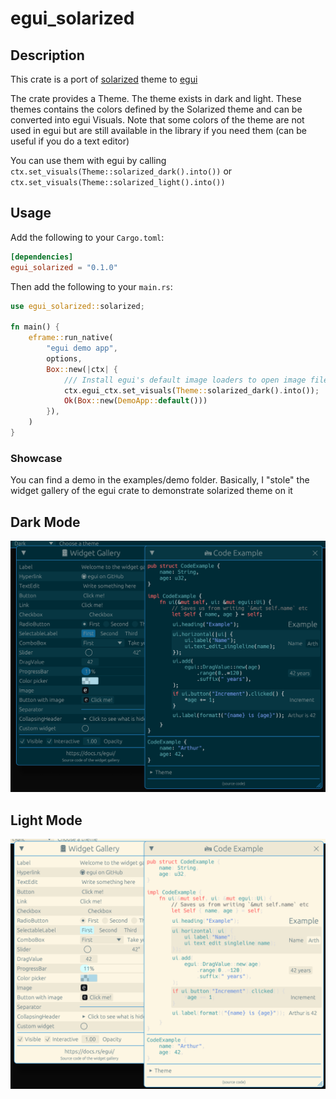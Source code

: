 # egui_solarized

## Description

This crate is a port of [solarized](https://ethanschoonover.com/solarized) theme
to [egui](https://github.com/emilk/egui)

The crate provides a Theme. The theme exists in dark and light. These themes contains the colors
defined by the Solarized theme and can be converted into egui Visuals.
Note that some colors of the theme are not used in egui but are still available in the library if
you need them (can be useful if you do a text editor)

You can use them with egui by calling `ctx.set_visuals(Theme::solarized_dark().into())` or
`ctx.set_visuals(Theme::solarized_light().into())`

## Usage

Add the following to your `Cargo.toml`:

```toml
[dependencies]
egui_solarized = "0.1.0"
```

Then add the following to your `main.rs`:

```rust
use egui_solarized::solarized;

fn main() {
    eframe::run_native(
        "egui demo app",
        options,
        Box::new(|ctx| {
            /// Install egui's default image loaders to open image files from the file system.
            ctx.egui_ctx.set_visuals(Theme::solarized_dark().into());
            Ok(Box::new(DemoApp::default()))
        }),
    )
}
```

### Showcase

You can find a demo in the examples/demo folder.
Basically, I "stole" the widget gallery of the egui crate to demonstrate solarized theme on it

## Dark Mode
![Dark Mode](media/dark.png)

## Light Mode
![Light Mode](media/light.png)
